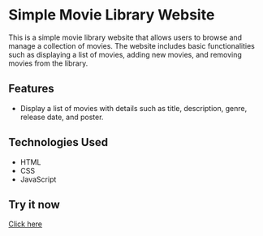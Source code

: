 # Simple Movie Library Website

This is a simple movie library website that allows users to browse and manage a collection of movies. The website includes basic functionalities such as displaying a list of movies, adding new movies, and removing movies from the library.

## Features

- Display a list of movies with details such as title, description, genre, release date, and poster.

## Technologies Used

- HTML
- CSS
- JavaScript

## Try it now
[Click here](https://alejopc7410.github.io/movies-library/)

